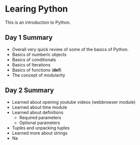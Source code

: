 # Learing Python
This is an introduction to Python.

## Day 1 Summary
- Overall very quick review of some of the basics of Python.
- Basics of numberic objects
- Basics of conditionals
- Basics of Iterations
- Basics of functions (**def**)
- The concept of modularity

## Day 2 Summary
- Learned about opening youtube videos (webbrowser module)
- Learned about time module
- Learned about definitions
    - Required parameters
    - Optional parameters
- Tuples and unpacking tuples
- Learned more about strings
- Na